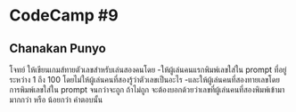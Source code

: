 # CodeCamp #9
## Chanakan Punyo 
โจทย์
ให้เขียนเกมส์ทายตัวเลขสำหรับเล่นสองคนโดย
-ให้ผู้เล่นคนแรกพิมพ์เลขใส่ใน prompt ที่อยู่ระหว่าง 1 ถึง 100 โดยไม่ให้ผู้เล่นคนที่สองรู้ว่าตัวเลขเป็นอะไร
-และให้ผู้เล่นคนที่สองทายเลขโดยการพิมพ์เลขใส่ใน prompt จนกว่าจะถูก ถ้าไม่ถูก จะต้องบอกด้วยว่าเลขที่ผู้เล่นคนที่สองพิมพ์เข้ามา มากกว่า หรือ น้อยกว่า คำตอบนั้น